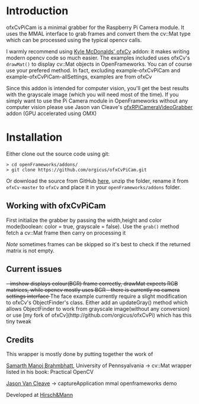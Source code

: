 # Introduction

ofxCvPiCam is a minimal grabber for the Raspberry Pi Camera module.
It uses the MMAL interface to grab frames and convert them the cv::Mat type
which can be processed using the typical opencv calls.

I warmly recommend using [Kyle McDonalds' ofxCv](https://github.com/kylemcdonald/ofxCv) addon: 
it makes writing modern opencv code so much easier. The examples included uses ofxCv's ```drawMat()```
to display cv::Mat objects in OpenFrameworks. You can of course use your prefered method.
In fact, excluding example-ofxCvPiCam and example-ofxCvPiCam-allSettings, examples are from ofxCv

Since this addon is intended for computer vision, you'll get the best results with the grayscale image
(which you will need most of the time). If you simply want to use the Pi Camera module in OpenFrameworks
without any computer vision please use Jason van Cleave's [ofxRPiCameraVideoGrabber](https://github.com/jvcleave/ofxRPiCameraVideoGrabber) addon (GPU accelerated using OMX)

# Installation

Either clone out the source code using git:

	> cd openFrameworks/addons/
	> git clone https://github.com/orgicus/ofxCvPiCam.git

Or download the source from GitHub [here](https://github.com/orgicus/ofxCvPiCam/archive/master.zip), unzip the folder, rename it from `ofxCv-master` to `ofxCv` and place it in your `openFrameworks/addons` folder.


## Working with ofxCvPiCam

First initialize the grabber by passing the width,height and color mode(boolean: color = true, grayscale = false).
Use the ```grab()``` method fetch a cv::Mat frame then carry on processing it

*Note* sometimes frames can be skipped so it's best to check if the returned matrix is not empty.

## Current issues
<strike>
- imshow displays colour(BGR) frame correctly, drawMat expects RGB matrices, while opencv mostly uses BGR
- there is currently no camera settings interface
</strike>
The face example currently require a slight modification to ofxCv's ObjectFinder's class. 
Either add an updateGray() method which allows ObjectFinder to work from grayscale image(without any conversion)
or use [my fork of ofxCv](http://github.com/orgicus/ofxCvPi) which has this tiny tweak

## Credits
This wrapper is mostly done by putting together the work of

[Samarth Manoj Brahmbhatt](http://www.seas.upenn.edu/~samarthb/academics/index.html), University of Pennsyalvania -> cv::Mat wrapper listed in his book: Practical OpenCV


[Jason Van Cleave](https://github.com/jvcleave) -> captureApplication mmal openframeworks demo


Developed at [Hirsch&Mann](http://hirschandmann.com)
